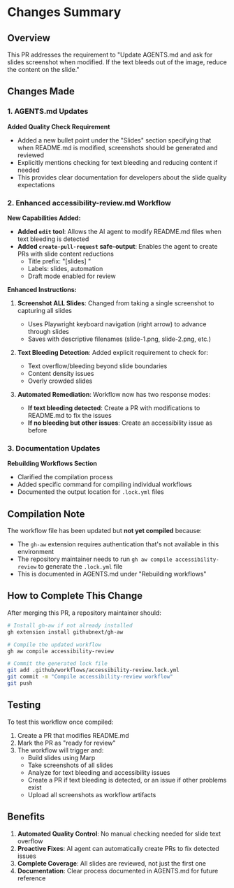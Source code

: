 # Changes Summary

## Overview
This PR addresses the requirement to "Update AGENTS.md and ask for slides screenshot when modified. If the text bleeds out of the image, reduce the content on the slide."

## Changes Made

### 1. AGENTS.md Updates

**Added Quality Check Requirement**
- Added a new bullet point under the "Slides" section specifying that when README.md is modified, screenshots should be generated and reviewed
- Explicitly mentions checking for text bleeding and reducing content if needed
- This provides clear documentation for developers about the slide quality expectations

### 2. Enhanced accessibility-review.md Workflow

**New Capabilities Added:**
- **Added `edit` tool**: Allows the AI agent to modify README.md files when text bleeding is detected
- **Added `create-pull-request` safe-output**: Enables the agent to create PRs with slide content reductions
  - Title prefix: "[slides] "
  - Labels: slides, automation
  - Draft mode enabled for review

**Enhanced Instructions:**
1. **Screenshot ALL Slides**: Changed from taking a single screenshot to capturing all slides
   - Uses Playwright keyboard navigation (right arrow) to advance through slides
   - Saves with descriptive filenames (slide-1.png, slide-2.png, etc.)

2. **Text Bleeding Detection**: Added explicit requirement to check for:
   - Text overflow/bleeding beyond slide boundaries
   - Content density issues
   - Overly crowded slides

3. **Automated Remediation**: Workflow now has two response modes:
   - **If text bleeding detected**: Create a PR with modifications to README.md to fix the issues
   - **If no bleeding but other issues**: Create an accessibility issue as before

### 3. Documentation Updates

**Rebuilding Workflows Section**
- Clarified the compilation process
- Added specific command for compiling individual workflows
- Documented the output location for `.lock.yml` files

## Compilation Note

The workflow file has been updated but **not yet compiled** because:
- The `gh-aw` extension requires authentication that's not available in this environment
- The repository maintainer needs to run `gh aw compile accessibility-review` to generate the `.lock.yml` file
- This is documented in AGENTS.md under "Rebuilding workflows"

## How to Complete This Change

After merging this PR, a repository maintainer should:

```bash
# Install gh-aw if not already installed
gh extension install githubnext/gh-aw

# Compile the updated workflow
gh aw compile accessibility-review

# Commit the generated lock file
git add .github/workflows/accessibility-review.lock.yml
git commit -m "Compile accessibility-review workflow"
git push
```

## Testing

To test this workflow once compiled:
1. Create a PR that modifies README.md
2. Mark the PR as "ready for review"
3. The workflow will trigger and:
   - Build slides using Marp
   - Take screenshots of all slides
   - Analyze for text bleeding and accessibility issues
   - Create a PR if text bleeding is detected, or an issue if other problems exist
   - Upload all screenshots as workflow artifacts

## Benefits

1. **Automated Quality Control**: No manual checking needed for slide text overflow
2. **Proactive Fixes**: AI agent can automatically create PRs to fix detected issues
3. **Complete Coverage**: All slides are reviewed, not just the first one
4. **Documentation**: Clear process documented in AGENTS.md for future reference
